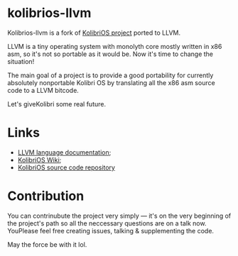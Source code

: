 kolibrios-llvm
==============

Kolibrios-llvm is a fork of [KolibriOS project](http://kolibrios.org/) ported to LLVM.

LLVM is a tiny operating system with monolyth core mostly written in x86 asm, so it's not so portable as it would be. Now it's time to change the situation!

The main goal of a project is to provide a good portability for currently absolutely nonportable Kolibri OS by translating all the x86 asm source code to a LLVM bitcode.

Let's giveKolibri some real future.


Links
==============

* [LLVM language documentation](http://llvm.org/docs/LangRef.html);
* [KolibriOS Wiki](http://wiki.kolibrios.org/wiki/Main_Page/en);
* [KolibriOS source code repository](http://websvn.kolibrios.org/listing.php?repname=Kolibri+OS)



Contribution
==============

You can contrinubute the project very simply — it's on the very beginning of the project's path so all the neccessary questions are on a talk now. YouPlease feel free creating issues, talking & supplementing the code. 

May the force be with it lol. 
